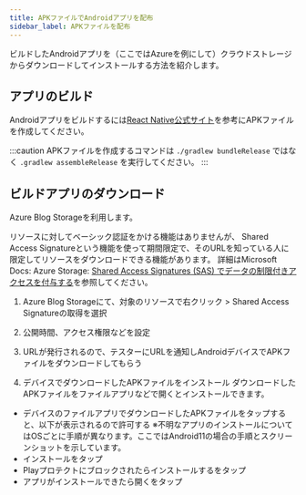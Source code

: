 ```yaml
---
title: APKファイルでAndroidアプリを配布
sidebar_label: APKファイルを配布
---
```


ビルドしたAndroidアプリを（ここではAzureを例にして）クラウドストレージからダウンロードしてインストールする方法を紹介します。

## アプリのビルド

Androidアプリをビルドするには[React Native公式サイト](https://reactnative.dev/docs/signed-apk-android)を参考にAPKファイルを作成してください。

:::caution
APKファイルを作成するコマンドは `./gradlew bundleRelease` ではなく `.gradlew assembleRelease` を実行してください。 
:::


## ビルドアプリのダウンロード

Azure Blog Storageを利用します。

リソースに対してベーシック認証をかける機能はありませんが、
Shared Access Signatureという機能を使って期間限定で、そのURLを知っている人に限定してリソースをダウンロードできる機能があります。
詳細はMicrosoft Docs: Azure Storage: [Shared Access Signatures (SAS) でデータの制限付きアクセスを付与する](https://docs.microsoft.com/ja-jp/azure/storage/common/storage-sas-overview)を参照してください。


1. Azure Blog Storageにて、対象のリソースで右クリック > Shared Access Signatureの取得を選択
1. 公開時間、アクセス権限などを設定
1. URLが発行されるので、テスターにURLを通知しAndroidデバイスでAPKファイルをダウンロードしてもらう



3. デバイスでダウンロードしたAPKファイルをインストール
ダウンロードしたAPKファイルをファイルアプリなどで開くとインストールできます。


- デバイスのファイルアプリでダウンロードしたAPKファイルをタップすると、以下が表示されるので許可する
※不明なアプリのインストールについてはOSごとに手順が異なります。ここではAndroid11の場合の手順とスクリーンショットを示しています。
- インストールをタップ
- Playプロテクトにブロックされたらインストールするをタップ
- アプリがインストールできたら開くをタップ


